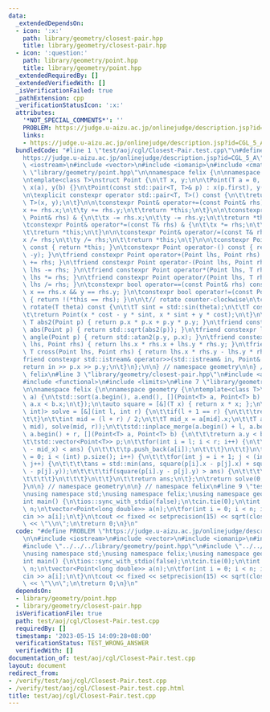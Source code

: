 ```yaml
---
data:
  _extendedDependsOn:
  - icon: ':x:'
    path: library/geometry/closest-pair.hpp
    title: library/geometry/closest-pair.hpp
  - icon: ':question:'
    path: library/geometry/point.hpp
    title: library/geometry/point.hpp
  _extendedRequiredBy: []
  _extendedVerifiedWith: []
  _isVerificationFailed: true
  _pathExtension: cpp
  _verificationStatusIcon: ':x:'
  attributes:
    '*NOT_SPECIAL_COMMENTS*': ''
    PROBLEM: https://judge.u-aizu.ac.jp/onlinejudge/description.jsp?id=CGL_5_A
    links:
    - https://judge.u-aizu.ac.jp/onlinejudge/description.jsp?id=CGL_5_A
  bundledCode: "#line 1 \"test/aoj/cgl/Closest-Pair.test.cpp\"\n#define PROBLEM \"\
    https://judge.u-aizu.ac.jp/onlinejudge/description.jsp?id=CGL_5_A\"\n\n#include\
    \ <iostream>\n#include <vector>\n#include <iomanip>\n#include <cmath>\n#line 4\
    \ \"library/geometry/point.hpp\"\n\nnamespace felix {\n\nnamespace geometry {\n\
    \ntemplate<class T>\nstruct Point {\n\tT x, y;\n\n\tPoint(T a = 0, T b = 0) :\
    \ x(a), y(b) {}\n\tPoint(const std::pair<T, T>& p) : x(p.first), y(p.second) {}\n\
    \n\texplicit constexpr operator std::pair<T, T>() const {\n\t\treturn std::pair<T,\
    \ T>(x, y);\n\t}\n\n\tconstexpr Point& operator+=(const Point& rhs) & {\n\t\t\
    x += rhs.x;\n\t\ty += rhs.y;\n\t\treturn *this;\n\t}\n\n\tconstexpr Point& operator-=(const\
    \ Point& rhs) & {\n\t\tx -= rhs.x;\n\t\ty -= rhs.y;\n\t\treturn *this;\n\t}\n\n\
    \tconstexpr Point& operator*=(const T& rhs) & {\n\t\tx *= rhs;\n\t\ty *= rhs;\n\
    \t\treturn *this;\n\t}\n\n\tconstexpr Point& operator/=(const T& rhs) & {\n\t\t\
    x /= rhs;\n\t\ty /= rhs;\n\t\treturn *this;\n\t}\n\n\tconstexpr Point operator+()\
    \ const { return *this; }\n\tconstexpr Point operator-() const { return Point(-x,\
    \ -y); }\n\tfriend constexpr Point operator+(Point lhs, Point rhs) { return lhs\
    \ += rhs; }\n\tfriend constexpr Point operator-(Point lhs, Point rhs) { return\
    \ lhs -= rhs; }\n\tfriend constexpr Point operator*(Point lhs, T rhs) { return\
    \ lhs *= rhs; }\n\tfriend constexpr Point operator/(Point lhs, T rhs) { return\
    \ lhs /= rhs; }\n\tconstexpr bool operator==(const Point& rhs) const { return\
    \ x == rhs.x && y == rhs.y; }\n\tconstexpr bool operator!=(const Point& rhs) const\
    \ { return !(*this == rhs); }\n\n\t// rotate counter-clockwise\n\tconstexpr Point\
    \ rotate(T theta) const {\n\t\tT sint = std::sin(theta);\n\t\tT cost = std::cos(theta);\n\
    \t\treturn Point(x * cost - y * sint, x * sint + y * cost);\n\t}\n\n\tfriend constexpr\
    \ T abs2(Point p) { return p.x * p.x + p.y * p.y; }\n\tfriend constexpr long double\
    \ abs(Point p) { return std::sqrt(abs2(p)); }\n\tfriend constexpr long double\
    \ angle(Point p) { return std::atan2(p.y, p.x); }\n\tfriend constexpr T dot(Point\
    \ lhs, Point rhs) { return lhs.x * rhs.x + lhs.y * rhs.y; }\n\tfriend constexpr\
    \ T cross(Point lhs, Point rhs) { return lhs.x * rhs.y - lhs.y * rhs.x; }\n\n\t\
    friend constexpr std::istream& operator>>(std::istream& in, Point& p) {\n\t\t\
    return in >> p.x >> p.y;\n\t}\n};\n\n} // namespace geometry\n\n} // namespace\
    \ felix\n#line 3 \"library/geometry/closest-pair.hpp\"\n#include <algorithm>\n\
    #include <functional>\n#include <limits>\n#line 7 \"library/geometry/closest-pair.hpp\"\
    \n\nnamespace felix {\n\nnamespace geometry {\n\ntemplate<class T>\n\nT closest_pair(std::vector<Point<T>>\
    \ a) {\n\tstd::sort(a.begin(), a.end(), [](Point<T> a, Point<T> b) {\n\t\treturn\
    \ a.x < b.x;\n\t});\n\tauto square = [&](T x) { return x * x; };\n\tstd::function<T(int,\
    \ int)> solve = [&](int l, int r) {\n\t\tif(l + 1 == r) {\n\t\t\treturn std::numeric_limits<T>::max();\n\
    \t\t}\n\t\tint mid = (l + r) / 2;\n\t\tT mid_x = a[mid].x;\n\t\tT ans = std::min(solve(l,\
    \ mid), solve(mid, r));\n\t\tstd::inplace_merge(a.begin() + l, a.begin() + mid,\
    \ a.begin() + r, [](Point<T> a, Point<T> b) {\n\t\t\treturn a.y < b.y;\n\t\t});\n\
    \t\tstd::vector<Point<T>> p;\n\t\tfor(int i = l; i < r; i++) {\n\t\t\tif(square(a[i].x\
    \ - mid_x) < ans) {\n\t\t\t\tp.push_back(a[i]);\n\t\t\t}\n\t\t}\n\t\tfor(int i\
    \ = 0; i < (int) p.size(); i++) {\n\t\t\tfor(int j = i + 1; j < (int) p.size();\
    \ j++) {\n\t\t\t\tans = std::min(ans, square(p[i].x - p[j].x) + square(p[i].y\
    \ - p[j].y));\n\t\t\t\tif(square(p[i].y - p[j].y) > ans) {\n\t\t\t\t\tbreak;\n\
    \t\t\t\t}\n\t\t\t}\n\t\t}\n\t\treturn ans;\n\t};\n\treturn solve(0, a.size());\n\
    }\n\n} // namespace geometry\n\n} // namespace felix\n#line 9 \"test/aoj/cgl/Closest-Pair.test.cpp\"\
    \nusing namespace std;\nusing namespace felix;\nusing namespace geometry;\n\n\
    int main() {\n\tios::sync_with_stdio(false);\n\tcin.tie(0);\n\tint n;\n\tcin >>\
    \ n;\n\tvector<Point<long double>> a(n);\n\tfor(int i = 0; i < n; i++) {\n\t\t\
    cin >> a[i];\n\t}\n\tcout << fixed << setprecision(15) << sqrt(closest_pair(a))\
    \ << \"\\n\";\n\treturn 0;\n}\n"
  code: "#define PROBLEM \"https://judge.u-aizu.ac.jp/onlinejudge/description.jsp?id=CGL_5_A\"\
    \n\n#include <iostream>\n#include <vector>\n#include <iomanip>\n#include <cmath>\n\
    #include \"../../../library/geometry/point.hpp\"\n#include \"../../../library/geometry/closest-pair.hpp\"\
    \nusing namespace std;\nusing namespace felix;\nusing namespace geometry;\n\n\
    int main() {\n\tios::sync_with_stdio(false);\n\tcin.tie(0);\n\tint n;\n\tcin >>\
    \ n;\n\tvector<Point<long double>> a(n);\n\tfor(int i = 0; i < n; i++) {\n\t\t\
    cin >> a[i];\n\t}\n\tcout << fixed << setprecision(15) << sqrt(closest_pair(a))\
    \ << \"\\n\";\n\treturn 0;\n}\n"
  dependsOn:
  - library/geometry/point.hpp
  - library/geometry/closest-pair.hpp
  isVerificationFile: true
  path: test/aoj/cgl/Closest-Pair.test.cpp
  requiredBy: []
  timestamp: '2023-05-15 14:09:28+08:00'
  verificationStatus: TEST_WRONG_ANSWER
  verifiedWith: []
documentation_of: test/aoj/cgl/Closest-Pair.test.cpp
layout: document
redirect_from:
- /verify/test/aoj/cgl/Closest-Pair.test.cpp
- /verify/test/aoj/cgl/Closest-Pair.test.cpp.html
title: test/aoj/cgl/Closest-Pair.test.cpp
---
```

